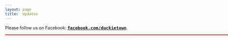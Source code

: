```yaml
---
layout: page
title:  Updates
---
```



Please follow us on Facebook:
<a style='font-family: monospace; font-weight: bold' href="http://facebook.com/duckietown">facebook.com/duckietown</a>.




<div id="fb-root"></div>
<script>(function(d, s, id) {
  var js, fjs = d.getElementsByTagName(s)[0];
  if (d.getElementById(id)) return;
  js = d.createElement(s); js.id = id;
  js.src = "//connect.facebook.net/en_US/sdk.js#xfbml=1&version=v2.5";
  fjs.parentNode.insertBefore(js, fjs);
}(document, 'script', 'facebook-jssdk'));</script>

<div style='width: 800px; border: solid 1px red;'>
	<div class="fb-page" data-href="https://www.facebook.com/Duckietown-1003517843021035" 
data-tabs="timeline" data-width="800" data-height="1400" data-small-header="false" data-adapt-container-width="true" data-hide-cover="true" data-show-facepile="false"></div>
</div>
 

